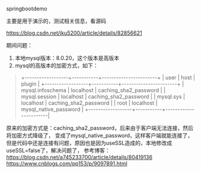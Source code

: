 springbootdemo

主要是用于演示的，测试相关信息，看源码

https://blog.csdn.net/iku5200/article/details/82856621


期间问题：
1. 本地mysql版本：8.0.20，这个版本是高版本
2. mysql的高版本的加密方式，如下：
>+------------------+-----------+-----------------------+
>| user             | host      | plugin                |
>+------------------+-----------+-----------------------+
>| mysql.infoschema | localhost | caching_sha2_password |
>| mysql.session    | localhost | caching_sha2_password |
>| mysql.sys        | localhost | caching_sha2_password |
>| root             | localhost | mysql_native_password |
>+------------------+-----------+-----------------------|

原来的加密方式是：caching_sha2_password，后来由于客户端无法连接，然后将加密方式降级了，
变成了mysql_native_password，这样客户端就能连接了，
但是代码中还是连接有问题，原因也是因为useSSL造成的，本地修改成useSSL=false了，解决问题了，
参考博客：
https://blog.csdn.net/a745233700/article/details/80419136
https://www.cnblogs.com/pp153/p/9097891.html

